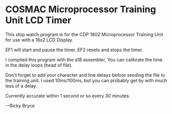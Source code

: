 <h1>COSMAC Microprocessor Training Unit LCD Timer</h1>
<p>This stop watch program is for the CDP 1802 Microprocessor Training Unit for use with a 16x2 LCD Display.</p>
<p>EF1 will start and pause the timer. EF2 resets and stops the timer. </p>
<p>I compiled this program with the a18 assembler, You can calibrate the time in the delay loops (head of file).</p>
<p>Don't forget to add your character and line delays before sending the file to the training unit.  I used 10ms/100ms, but you can probably get by with much less of a delay.</p>
<p>Currently accurate within 1 second or so every 30 minutes.</p>
<p>--Ricky Bryce</p>
